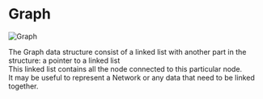 # Graph

![Graph](assets1.png)  

The Graph data structure consist of a linked list with another part in the structure: a pointer to a linked list  
This linked list contains all the node connected to this particular node.  
It may be useful to represent a Network or any data that need to be linked together.  
